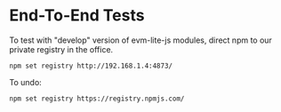 # End-To-End Tests

To test with "develop" version of evm-lite-js modules, direct npm to our private
registry in the office.

```
npm set registry http://192.168.1.4:4873/
```

To undo:

```
npm set registry https://registry.npmjs.com/
```
